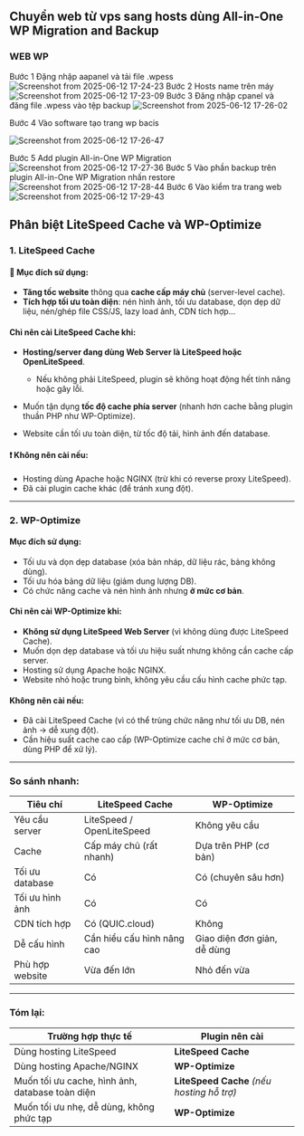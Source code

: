 ## Chuyển web từ vps sang hosts dùng All-in-One WP Migration and Backup 
### WEB WP
Bước 1 Đặng nhập aapanel và tải file .wpess
![Screenshot from 2025-06-12 17-24-23](https://github.com/user-attachments/assets/a1b0e26f-e6ae-4416-8bb1-bce3373e8b16)
Bước 2 Hosts name trên máy 
![Screenshot from 2025-06-12 17-23-09](https://github.com/user-attachments/assets/f3ade735-2793-4c5f-b58f-d76aa2d53e5c)
Bước 3 Đăng nhập cpanel và đăng file .wpess vào tệp backup
![Screenshot from 2025-06-12 17-26-02](https://github.com/user-attachments/assets/0ac18948-c6b8-4292-9a03-5cfcb61c873d)

Bước 4 Vào  software tạo trang wp bacis

![Screenshot from 2025-06-12 17-26-47](https://github.com/user-attachments/assets/59fefa22-e91f-4a89-a8e6-d3bae8844b73)

Bước 5 Add plugin All-in-One WP Migration
![Screenshot from 2025-06-12 17-27-36](https://github.com/user-attachments/assets/ac2af313-262b-457a-976d-56d46fb780ef)
Bước 5 Vào phần backup trên plugin All-in-One WP Migration nhấn restore
![Screenshot from 2025-06-12 17-28-44](https://github.com/user-attachments/assets/6ce15048-8820-4b3e-a823-d1c2767447cf)
Bước 6 Vào kiểm tra trang web
![Screenshot from 2025-06-12 17-29-43](https://github.com/user-attachments/assets/a0d3add5-762f-49a6-9a1a-00d363335a98)




## Phân biệt LiteSpeed Cache và WP-Optimize
###  **1. LiteSpeed Cache**

#### 🔧 **Mục đích sử dụng:**

* **Tăng tốc website** thông qua **cache cấp máy chủ** (server-level cache).
* **Tích hợp tối ưu toàn diện**: nén hình ảnh, tối ưu database, dọn dẹp dữ liệu, nén/ghép file CSS/JS, lazy load ảnh, CDN tích hợp...

#### **Chỉ nên cài LiteSpeed Cache khi:**

* **Hosting/server đang dùng Web Server là LiteSpeed hoặc OpenLiteSpeed**.

  * Nếu không phải LiteSpeed, plugin sẽ không hoạt động hết tính năng hoặc gây lỗi.
* Muốn tận dụng **tốc độ cache phía server** (nhanh hơn cache bằng plugin thuần PHP như WP-Optimize).
* Website cần tối ưu toàn diện, từ tốc độ tải, hình ảnh đến database.

#### ❗ **Không nên cài nếu:**

* Hosting dùng Apache hoặc NGINX (trừ khi có reverse proxy LiteSpeed).
* Đã cài plugin cache khác (để tránh xung đột).

---

### **2. WP-Optimize**

#### **Mục đích sử dụng:**

* Tối ưu và dọn dẹp database (xóa bản nháp, dữ liệu rác, bảng không dùng).
* Tối ưu hóa bảng dữ liệu (giảm dung lượng DB).
* Có chức năng cache và nén hình ảnh nhưng **ở mức cơ bản**.

#### **Chỉ nên cài WP-Optimize khi:**

* **Không sử dụng LiteSpeed Web Server** (vì không dùng được LiteSpeed Cache).
* Muốn dọn dẹp database và tối ưu hiệu suất nhưng không cần cache cấp server.
* Hosting sử dụng Apache hoặc NGINX.
* Website nhỏ hoặc trung bình, không yêu cầu cấu hình cache phức tạp.

#### **Không nên cài nếu:**

* Đã cài LiteSpeed Cache (vì có thể trùng chức năng như tối ưu DB, nén ảnh → dễ xung đột).
* Cần hiệu suất cache cao cấp (WP-Optimize cache chỉ ở mức cơ bản, dùng PHP để xử lý).

---

### **So sánh nhanh:**

| Tiêu chí        | LiteSpeed Cache            | WP-Optimize                 |
| --------------- | -------------------------- | --------------------------- |
| Yêu cầu server  | LiteSpeed / OpenLiteSpeed  | Không yêu cầu               |
| Cache           | Cấp máy chủ (rất nhanh)    | Dựa trên PHP (cơ bản)       |
| Tối ưu database | Có                         | Có (chuyên sâu hơn)         |
| Tối ưu hình ảnh | Có                         | Có                          |
| CDN tích hợp    | Có (QUIC.cloud)            | Không                       |
| Dễ cấu hình     | Cần hiểu cấu hình nâng cao | Giao diện đơn giản, dễ dùng |
| Phù hợp website | Vừa đến lớn                | Nhỏ đến vừa                 |

---

### **Tóm lại:**

| Trường hợp thực tế                              | Plugin nên cài                             |
| ----------------------------------------------- | ------------------------------------------ |
| Dùng hosting LiteSpeed                          | **LiteSpeed Cache**                        |
| Dùng hosting Apache/NGINX                       | **WP-Optimize**                            |
| Muốn tối ưu cache, hình ảnh, database toàn diện | **LiteSpeed Cache** *(nếu hosting hỗ trợ)* |
| Muốn tối ưu nhẹ, dễ dùng, không phức tạp        | **WP-Optimize**                            |



